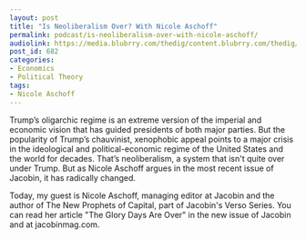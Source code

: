 ```yaml
---
layout: post
title: "Is Neoliberalism Over? With Nicole Aschoff"
permalink: podcast/is-neoliberalism-over-with-nicole-aschoff/
audiolink: https://media.blubrry.com/thedig/content.blubrry.com/thedig/The_Dig_-_EP_19_-_Aschoff.mp3
post_id: 682
categories: 
- Economics
- Political Theory
tags: 
- Nicole Aschoff
---
```


Trump’s oligarchic regime is an extreme version of the imperial and economic vision that has guided presidents of both major parties. But the popularity of Trump’s chauvinist, xenophobic appeal points to a major crisis in the ideological and political-economic regime of the United States and the world for decades. That’s neoliberalism, a system that isn't quite over under Trump. But as Nicole Aschoff argues in the most recent issue of Jacobin, it has radically changed. 

Today, my guest is Nicole Aschoff, managing editor at Jacobin and the author of The New Prophets of Capital, part of Jacobin's Verso Series. You can read her article "The Glory Days Are Over" in the new issue of Jacobin and at jacobinmag.com.